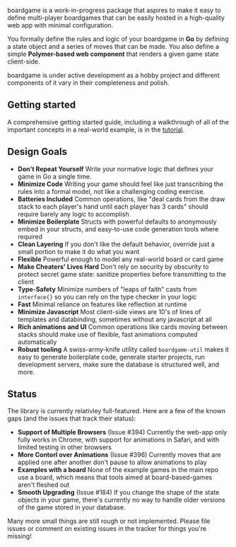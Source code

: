 boardgame is a work-in-progress package that aspires to make it easy to define multi-player boardgames that can be easily hosted in a high-quality web app with minimal configuration.

You formally define the rules and logic of your boardgame in **Go** by defining a state object and a series of moves that can be made. You also define a simple **Polymer-based web component** that renders a given game state client-side.

boardgame is under active development as a hobby project and different components of it vary in their completeness and polish.

## Getting started

A comprehensive getting started guide, including a walkthrough of all of the important concepts in a real-world example, is in the [tutorial](https://github.com/jkomoros/boardgame/blob/master/TUTORIAL.md).

## Design Goals

- **Don't Repeat Yourself** Write your normative logic that defines your game in Go a single time.
- **Minimize Code** Writing your game should feel like just transcribing the rules into a formal model, not like a challenging coding exercise. 
- **Batteries Included** Common operations, like "deal cards from the draw stack to each player's hand until each player has 3 cards" should require barely any logic to accomplish.
- **Minimize Boilerplate** Structs with powerful defaults to anonymously embed in your structs, and easy-to-use code generation tools where required
- **Clean Layering** If you don't like the default behavior, override just a small portion to make it do what you want
- **Flexible** Powerful enough to model any real-world board or card game
- **Make Cheaters' Lives Hard** Don't rely on security by obscurity to protect secret game state: sanitize properties before transmitting to the client
- **Type-Safety** Minimize numbers of "leaps of faith" casts from `interface{}` so you can rely on the type checker in your logic
- **Fast** Minimal reliance on features like reflection at runtime
- **Minimize Javascript** Most client-side views are 10's of lines of templates and databinding, sometimes without any javascript at all
- **Rich animations and UI** Common operations like cards moving between stacks should make use of flexible, fast animations computed automatically
- **Robust tooling** A swiss-army-knife utility called `boardgame-util` makes it easy to generate boilerplate code, generate starter projects, run development servers, make sure the database is structured well, and more.

## Status

The library is currently relativley full-featured. Here are a few of the known gaps (and the issues that track their status):

- **Support of Multiple Browsers** (Issue #394) Currently the web-app only fully works in Chrome, with support for animations in Safari, and with limited testing in other browsers
- **More Contorl over Animations** (Issue #396) Currently moves that are applied one after another don't pause to allow animations to play
- **Examples with a board** None of the example games in the main repo use a board, which means that tools aimed at board-based-games aren't fleshed out
- **Smooth Upgrading** (Issue #184) If you change the shape of the state objects in your game, there's currently no way to handle older versions of the game stored in your database.

Many more small things are still rough or not implemented. Please file issues or comment on existing issues in the tracker for things you're missing!


